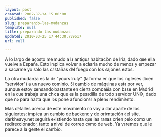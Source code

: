 ```yaml
---
layout: post
created: 2002-07-24 15:00:00
published: false
slug: preparando-las-mudanzas
template: null
title: preparando las mudanzas
updated: 2010-03-25 17:44:30.729617
url: null

---
```


A lo largo de agosto me mudo a la antigua habitación de Iria, dado que ella vuelve a España. Esto implica volver a echarla mucho de menos y empezar a sacarme yo solo las castañas del fuego con los sajones estos.

La otra mudanza es la de "yours truly" (la forma en que los ingleses dicen "servidor") a un nuevo dominio. Si cambio de máquinas esta por ver, aunque estoy pensando bastante en cierta compañía con base en Madrid en la que trabaja una chica que es la pesadilla de todo servidor UNIX, dado que no para hasta que los pone a funcionar a pleno rendimiento.

Más detalles acerca de este movimiento no voy a dar aparte de los siguientes: implica un cambio de backend y de orientación del site. darkheavy.net seguirá existiendo hasta que las ranas crien pelo como un redireccionador, tanto a nivel de correo como de web. Ya veremos que le parece a la gente el cambio.
